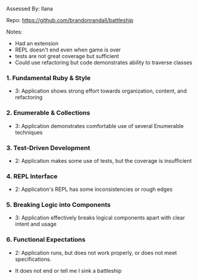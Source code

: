 Assessed By: Ilana

Repo: https://github.com/brandonrandall/battleship

Notes:
- Had an extension 
- REPL doesn't end even when game is over
- tests are not great coverage but sufficient
- Could use refactoring but code demonstrates ability to traverse classes

### 1. Fundamental Ruby & Style

* 3:  Application shows strong effort towards organization, content, and refactoring

### 2. Enumerable & Collections

* 3: Application demonstrates comfortable use of several Enumerable techniques

### 3. Test-Driven Development

* 2: Application makes some use of tests, but the coverage is insufficient

### 4. REPL Interface

* 2: Application's REPL has some inconsistencies or rough edges

### 5. Breaking Logic into Components

* 3: Application effectively breaks logical components apart with clear intent and usage

### 6. Functional Expectations

* 2: Application runs, but does not work properly, or does not meet specifications.
- It does not end or tell me I sink a battleship
